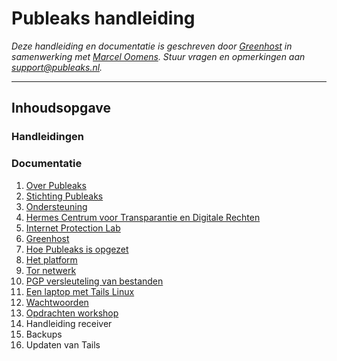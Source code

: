 Publeaks handleiding
=============

*Deze handleiding en documentatie is geschreven door [Greenhost](https://www.greenhost.nl) in samenwerking met [Marcel Oomens](https://www.github.com/marceloomens). Stuur vragen en opmerkingen aan support@publeaks.nl.*

***

## Inhoudsopgave

### Handleidingen



### Documentatie

1. [Over Publeaks](chapter-1.md)
  1. [Stichting Publeaks](chapter-1.md#stichting-publeaks)
  2. [Ondersteuning](chapter-1.md#ondersteuning)
  3. [Hermes Centrum voor Transparantie en Digitale Rechten](chapter-1.md#hermes-centrum-voor-transparantie-en-digitale-rechten)
  4. [Internet Protection Lab](chapter-1.md#internet-protection-lab)
  5. [Greenhost](chapter-1.md#greenhost)
2. [Hoe Publeaks is opgezet](chapter-2.md)
  1. [Het platform](chapter-2.md#het-platform)
  2. [Tor netwerk](chapter-2.md#tor-netwerk)
  3. [PGP versleuteling van bestanden](chapter-2.md#pgp-versleuteling-van-bestanden)
  4. [Een laptop met Tails Linux](chapter-2.md#een-laptop-met-tails-linux)
  5. [Wachtwoorden](chapter-2.md#wachtwoorden)
3. [Opdrachten workshop](chapter-3.md)
4. Handleiding receiver
5. Backups
6. Updaten van Tails
